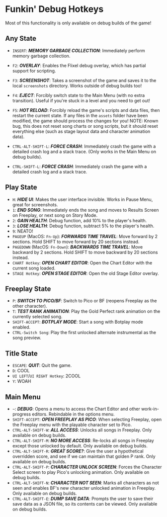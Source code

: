 # Funkin' Debug Hotkeys

Most of this functionality is only available on debug builds of the game!

## Any State
- `INSERT`: ***MEMORY GARBAGE COLLECTION***: Immediately perform memory garbage collection.
- `F2`: ***OVERLAY***: Enables the Flixel debug overlay, which has partial support for scripting.
- `F3`: ***SCREENSHOT***: Takes a screenshot of the game and saves it to the local `screenshots` directory. Works outside of debug builds too!
- `F4`: ***EJECT***: Forcibly switch state to the Main Menu (with no extra transition). Useful if you're stuck in a level and you need to get out!
- `F5`: ***HOT RELOAD***: Forcibly reload the game's scripts and data files, then restart the current state. If any files in the `assets` folder have been modified, the game should process the changes for you! NOTE: Known bug, this does not reset song charts or song scripts, but it should reset everything else (such as stage layout data and character animation data).
- `CTRL-ALT-SHIFT-L`: ***FORCE CRASH***: Immediately crash the game with a detailed crash log and a stack trace. (Only works in the Main Menu on debug builds).

- `CTRL-SHIFT-L`: ***FORCE CRASH***: Immediately crash the game with a detailed crash log and a stack trace.

## **Play State**
- `H`: ***HIDE UI***: Makes the user interface invisible. Works in Pause Menu, great for screenshots.
- `1`: ***END SONG***: Immediately ends the song and moves to Results Screen on Freeplay, or next song on Story Mode.
- `2`: ***GAIN HEALTH***: Debug function, add 10% to the player's health.
- `3`: ***LOSE HEALTH***: Debug function, subtract 5% to the player's health.
- `9`: NEATO!
- `PAGEUP` (MacOS: `Fn-Up`): ***FORWARDS TIME TRAVEL***: Move forward by 2 sections. Hold SHIFT to move forward by 20 sections instead.
- `PAGEDOWN` (MacOS: `Fn-Down`): ***BACKWARDS TIME TRAVEL***: Move backward by 2 sections. Hold SHIFT to move backward by 20 sections instead.
- `CHART Hotkey`: ***OPEN CHART EDITOR***: Open the Chart Editor with the current song loaded.
- `STAGE Hotkey`: ***OPEN STAGE EDITOR***: Open the old Stage Editor overlay.

## **Freeplay State**
- `P`: ***SWITCH TO PICO/BF***: Switch to Pico or BF (reopens Freeplay as the other character).
- `T`: ***TEST RANK ANIMATION***: Play the Gold Perfect rank animation on the currently selected song.
- `SHIFT-ACCEPT`: ***BOTPLAY MODE***: Start a song with Botplay mode enabled.
- `CTRL-Switch Song`: Play the first unlocked alternate instrumental as the song preview.

## **Title State**
- `ESCAPE`: ***QUIT***: Quit the game.
- `D`: COOL
- `UI LEFT`/`UI RIGHT Hotkey`: 2COOL
- `Y`: WOAH

## **Main Menu**
- `~`: ***DEBUG***: Opens a menu to access the Chart Editor and other work-in-progress editors. Rebindable in the options menu.
- `SHIFT-ACCEPT`: ***OPEN FREEPLAY AS PICO***: When selecting Freeplay, open the Freeplay menu with the playable character set to Pico.
- `CTRL-ALT-SHIFT-W`: ***ALL ACCESS***: Unlocks all songs in Freeplay. Only available on debug builds.
- `CTRL-ALT-SHIFT-M`: ***NO MORE ACCESS***: Re-locks all songs in Freeplay except those unlocked by default. Only available on debug builds.
- `CTRL-ALT-SHIFT-R`: ***GREAT SCORE?***: Give the user a hypothetical overridden score, and see if we can maintain that golden P rank. Only available on debug builds.
- `CTRL-ALT-SHIFT-P`: ***CHARACTER UNLOCK SCREEN***: Forces the Character Select screen to play Pico's unlocking animation. Only available on debug builds.
- `CTRL-ALT-SHIFT-N`: ***CHARACTER NOT SEEN***: Marks all characters as not seen and enables BF's new character unlocked animation in Freeplay. Only available on debug builds.
- `CTRL-ALT-SHIFT-E`: ***DUMP SAVE DATA***: Prompts the user to save their save data as a JSON file, so its contents can be viewed. Only available on debug builds.
